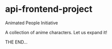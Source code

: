# api-frontend-project

Animated People Initiative

A collection of anime characters. Let us expand it!

THE END...
 
